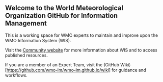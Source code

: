 ## Welcome to the World Meteorological Organization GitHub for Information Management
This is a working space for WMO experts to maintain and improve upon the WMO Information System (WIS).

Visit the [Community website](https://community.wmo.int/activity-areas/wmo-information-system-wis) for more information about WIS and to access published resources.

If you are a member of an Expert Team, visit the (GitHub Wiki)[https://github.com/wmo-im/wmo-im.github.io/wiki] for guidance and workflows. 
